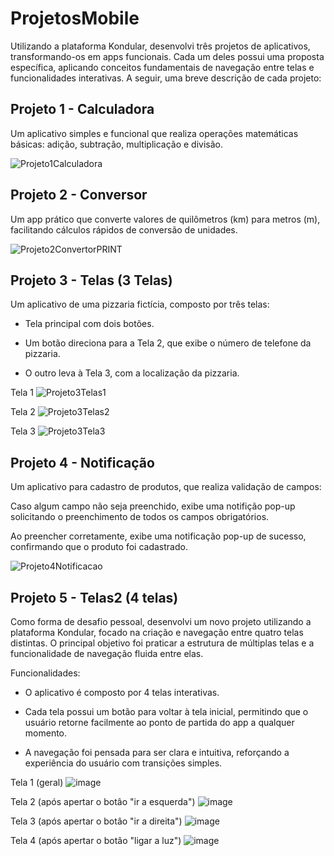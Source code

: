 # ProjetosMobile
Utilizando a plataforma Kondular, desenvolvi três projetos de aplicativos, transformando-os em apps funcionais. Cada um deles possui uma proposta específica, aplicando conceitos fundamentais de navegação entre telas e funcionalidades interativas. A seguir, uma breve descrição de cada projeto:

## Projeto 1 - Calculadora
Um aplicativo simples e funcional que realiza operações matemáticas básicas: adição, subtração, multiplicação e divisão.

![Projeto1Calculadora](https://github.com/user-attachments/assets/9f3fada9-5027-4094-b3e8-7fa54ab11b34)

## Projeto 2 - Conversor

Um app prático que converte valores de quilômetros (km) para metros (m), facilitando cálculos rápidos de conversão de unidades.

![Projeto2ConvertorPRINT](https://github.com/user-attachments/assets/d69c7f20-d127-47c6-9bcd-50c04577c8c6)

## Projeto 3 - Telas (3 Telas)
Um aplicativo de uma pizzaria fictícia, composto por três telas:

* Tela principal com dois botões.

* Um botão direciona para a Tela 2, que exibe o número de telefone da pizzaria.

* O outro leva à Tela 3, com a localização da pizzaria.


Tela 1 
![Projeto3Telas1](https://github.com/user-attachments/assets/761a1c65-e2eb-4fae-9e93-5c69599638e8)

Tela 2
![Projeto3Telas2](https://github.com/user-attachments/assets/af58e99f-36ce-45f6-9ce3-a642f267f0f7)

Tela 3
![Projeto3Tela3](https://github.com/user-attachments/assets/04324036-9c7b-4c58-b6e4-c53dfbcb48b9)

## Projeto 4 - Notificação
Um aplicativo para cadastro de produtos, que realiza validação de campos:

Caso algum campo não seja preenchido, exibe uma notifição pop-up solicitando o preenchimento de todos os campos obrigatórios.

Ao preencher corretamente, exibe uma notificação pop-up de sucesso, confirmando que o produto foi cadastrado.

![Projeto4Notificacao](https://github.com/user-attachments/assets/d76c2bd0-ffb8-4fb9-abed-92726b4ae3bd)

## Projeto 5 - Telas2 (4 telas) 
Como forma de desafio pessoal, desenvolvi um novo projeto utilizando a plataforma Kondular, focado na criação e navegação entre quatro telas distintas. O principal objetivo foi praticar a estrutura de múltiplas telas e a funcionalidade de navegação fluida entre elas.

Funcionalidades:
* O aplicativo é composto por 4 telas interativas.

* Cada tela possui um botão para voltar à tela inicial, permitindo que o usuário retorne facilmente ao ponto de partida do app a qualquer momento.

* A navegação foi pensada para ser clara e intuitiva, reforçando a experiência do usuário com transições simples.

Tela 1 (geral)
![image](https://github.com/user-attachments/assets/bf832a46-e7a8-4f55-9491-2af3c597c0ff)

Tela 2 (após apertar o botâo "ir a esquerda")
![image](https://github.com/user-attachments/assets/5a96e61a-d6a0-4568-b7ad-a681db4be527)

Tela 3 (após apertar o botâo "ir a direita")
![image](https://github.com/user-attachments/assets/b255234e-2cb9-4cd6-926c-5e9e6511a3b5)

Tela 4 (após apertar o botâo "ligar a luz")
![image](https://github.com/user-attachments/assets/2a71c1b6-9cf1-4300-a454-20315f12edf5)






